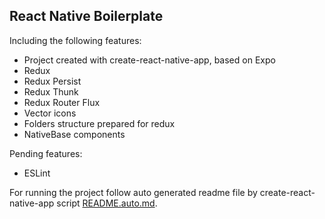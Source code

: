 React Native Boilerplate
------------------------

Including the following features:
- Project created with create-react-native-app, based on Expo
- Redux
- Redux Persist
- Redux Thunk
- Redux Router Flux
- Vector icons
- Folders structure prepared for redux
- NativeBase components

Pending features:
- ESLint

For running the project follow auto generated readme file
by create-react-native-app script
[README.auto.md](https://github.com/rodrigocollavo/react-native-boilerplate/blob/master/README.auto.md).
